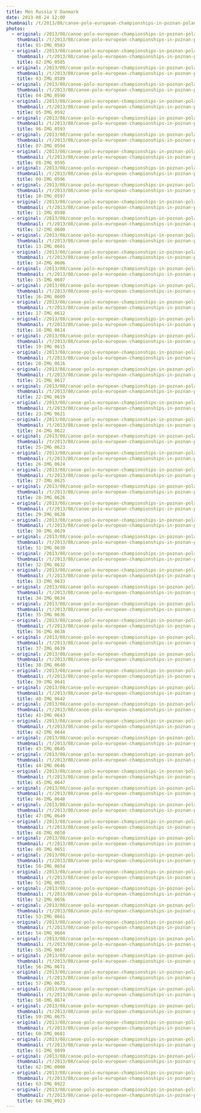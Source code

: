 ```yaml
---
title: Men Russia V Danmark
date: 2013-08-24 12:00
thumbnail: /t/2013/08/canoe-polo-european-championships-in-poznan-poland/men-russia-v-danmark/01-img_0583.jpg
photos:
  - original: /2013/08/canoe-polo-european-championships-in-poznan-poland/men-russia-v-danmark/01-img_0583.jpg
    thumbnail: /t/2013/08/canoe-polo-european-championships-in-poznan-poland/men-russia-v-danmark/01-img_0583.jpg
    title: 01-IMG_0583
  - original: /2013/08/canoe-polo-european-championships-in-poznan-poland/men-russia-v-danmark/02-img_0585.jpg
    thumbnail: /t/2013/08/canoe-polo-european-championships-in-poznan-poland/men-russia-v-danmark/02-img_0585.jpg
    title: 02-IMG_0585
  - original: /2013/08/canoe-polo-european-championships-in-poznan-poland/men-russia-v-danmark/03-img_0589.jpg
    thumbnail: /t/2013/08/canoe-polo-european-championships-in-poznan-poland/men-russia-v-danmark/03-img_0589.jpg
    title: 03-IMG_0589
  - original: /2013/08/canoe-polo-european-championships-in-poznan-poland/men-russia-v-danmark/04-img_0590.jpg
    thumbnail: /t/2013/08/canoe-polo-european-championships-in-poznan-poland/men-russia-v-danmark/04-img_0590.jpg
    title: 04-IMG_0590
  - original: /2013/08/canoe-polo-european-championships-in-poznan-poland/men-russia-v-danmark/05-img_0592.jpg
    thumbnail: /t/2013/08/canoe-polo-european-championships-in-poznan-poland/men-russia-v-danmark/05-img_0592.jpg
    title: 05-IMG_0592
  - original: /2013/08/canoe-polo-european-championships-in-poznan-poland/men-russia-v-danmark/06-img_0593.jpg
    thumbnail: /t/2013/08/canoe-polo-european-championships-in-poznan-poland/men-russia-v-danmark/06-img_0593.jpg
    title: 06-IMG_0593
  - original: /2013/08/canoe-polo-european-championships-in-poznan-poland/men-russia-v-danmark/07-img_0594.jpg
    thumbnail: /t/2013/08/canoe-polo-european-championships-in-poznan-poland/men-russia-v-danmark/07-img_0594.jpg
    title: 07-IMG_0594
  - original: /2013/08/canoe-polo-european-championships-in-poznan-poland/men-russia-v-danmark/08-img_0595.jpg
    thumbnail: /t/2013/08/canoe-polo-european-championships-in-poznan-poland/men-russia-v-danmark/08-img_0595.jpg
    title: 08-IMG_0595
  - original: /2013/08/canoe-polo-european-championships-in-poznan-poland/men-russia-v-danmark/09-img_0596.jpg
    thumbnail: /t/2013/08/canoe-polo-european-championships-in-poznan-poland/men-russia-v-danmark/09-img_0596.jpg
    title: 09-IMG_0596
  - original: /2013/08/canoe-polo-european-championships-in-poznan-poland/men-russia-v-danmark/10-img_0597.jpg
    thumbnail: /t/2013/08/canoe-polo-european-championships-in-poznan-poland/men-russia-v-danmark/10-img_0597.jpg
    title: 10-IMG_0597
  - original: /2013/08/canoe-polo-european-championships-in-poznan-poland/men-russia-v-danmark/11-img_0598.jpg
    thumbnail: /t/2013/08/canoe-polo-european-championships-in-poznan-poland/men-russia-v-danmark/11-img_0598.jpg
    title: 11-IMG_0598
  - original: /2013/08/canoe-polo-european-championships-in-poznan-poland/men-russia-v-danmark/12-img_0600.jpg
    thumbnail: /t/2013/08/canoe-polo-european-championships-in-poznan-poland/men-russia-v-danmark/12-img_0600.jpg
    title: 12-IMG_0600
  - original: /2013/08/canoe-polo-european-championships-in-poznan-poland/men-russia-v-danmark/13-img_0601.jpg
    thumbnail: /t/2013/08/canoe-polo-european-championships-in-poznan-poland/men-russia-v-danmark/13-img_0601.jpg
    title: 13-IMG_0601
  - original: /2013/08/canoe-polo-european-championships-in-poznan-poland/men-russia-v-danmark/14-img_0606.jpg
    thumbnail: /t/2013/08/canoe-polo-european-championships-in-poznan-poland/men-russia-v-danmark/14-img_0606.jpg
    title: 14-IMG_0606
  - original: /2013/08/canoe-polo-european-championships-in-poznan-poland/men-russia-v-danmark/15-img_0607.jpg
    thumbnail: /t/2013/08/canoe-polo-european-championships-in-poznan-poland/men-russia-v-danmark/15-img_0607.jpg
    title: 15-IMG_0607
  - original: /2013/08/canoe-polo-european-championships-in-poznan-poland/men-russia-v-danmark/16-img_0609.jpg
    thumbnail: /t/2013/08/canoe-polo-european-championships-in-poznan-poland/men-russia-v-danmark/16-img_0609.jpg
    title: 16-IMG_0609
  - original: /2013/08/canoe-polo-european-championships-in-poznan-poland/men-russia-v-danmark/17-img_0612.jpg
    thumbnail: /t/2013/08/canoe-polo-european-championships-in-poznan-poland/men-russia-v-danmark/17-img_0612.jpg
    title: 17-IMG_0612
  - original: /2013/08/canoe-polo-european-championships-in-poznan-poland/men-russia-v-danmark/18-img_0614.jpg
    thumbnail: /t/2013/08/canoe-polo-european-championships-in-poznan-poland/men-russia-v-danmark/18-img_0614.jpg
    title: 18-IMG_0614
  - original: /2013/08/canoe-polo-european-championships-in-poznan-poland/men-russia-v-danmark/19-img_0615.jpg
    thumbnail: /t/2013/08/canoe-polo-european-championships-in-poznan-poland/men-russia-v-danmark/19-img_0615.jpg
    title: 19-IMG_0615
  - original: /2013/08/canoe-polo-european-championships-in-poznan-poland/men-russia-v-danmark/20-img_0616.jpg
    thumbnail: /t/2013/08/canoe-polo-european-championships-in-poznan-poland/men-russia-v-danmark/20-img_0616.jpg
    title: 20-IMG_0616
  - original: /2013/08/canoe-polo-european-championships-in-poznan-poland/men-russia-v-danmark/21-img_0617.jpg
    thumbnail: /t/2013/08/canoe-polo-european-championships-in-poznan-poland/men-russia-v-danmark/21-img_0617.jpg
    title: 21-IMG_0617
  - original: /2013/08/canoe-polo-european-championships-in-poznan-poland/men-russia-v-danmark/22-img_0619.jpg
    thumbnail: /t/2013/08/canoe-polo-european-championships-in-poznan-poland/men-russia-v-danmark/22-img_0619.jpg
    title: 22-IMG_0619
  - original: /2013/08/canoe-polo-european-championships-in-poznan-poland/men-russia-v-danmark/23-img_0621.jpg
    thumbnail: /t/2013/08/canoe-polo-european-championships-in-poznan-poland/men-russia-v-danmark/23-img_0621.jpg
    title: 23-IMG_0621
  - original: /2013/08/canoe-polo-european-championships-in-poznan-poland/men-russia-v-danmark/24-img_0622.jpg
    thumbnail: /t/2013/08/canoe-polo-european-championships-in-poznan-poland/men-russia-v-danmark/24-img_0622.jpg
    title: 24-IMG_0622
  - original: /2013/08/canoe-polo-european-championships-in-poznan-poland/men-russia-v-danmark/25-img_0623.jpg
    thumbnail: /t/2013/08/canoe-polo-european-championships-in-poznan-poland/men-russia-v-danmark/25-img_0623.jpg
    title: 25-IMG_0623
  - original: /2013/08/canoe-polo-european-championships-in-poznan-poland/men-russia-v-danmark/26-img_0624.jpg
    thumbnail: /t/2013/08/canoe-polo-european-championships-in-poznan-poland/men-russia-v-danmark/26-img_0624.jpg
    title: 26-IMG_0624
  - original: /2013/08/canoe-polo-european-championships-in-poznan-poland/men-russia-v-danmark/27-img_0625.jpg
    thumbnail: /t/2013/08/canoe-polo-european-championships-in-poznan-poland/men-russia-v-danmark/27-img_0625.jpg
    title: 27-IMG_0625
  - original: /2013/08/canoe-polo-european-championships-in-poznan-poland/men-russia-v-danmark/28-img_0626.jpg
    thumbnail: /t/2013/08/canoe-polo-european-championships-in-poznan-poland/men-russia-v-danmark/28-img_0626.jpg
    title: 28-IMG_0626
  - original: /2013/08/canoe-polo-european-championships-in-poznan-poland/men-russia-v-danmark/29-img_0628.jpg
    thumbnail: /t/2013/08/canoe-polo-european-championships-in-poznan-poland/men-russia-v-danmark/29-img_0628.jpg
    title: 29-IMG_0628
  - original: /2013/08/canoe-polo-european-championships-in-poznan-poland/men-russia-v-danmark/30-img_0629.jpg
    thumbnail: /t/2013/08/canoe-polo-european-championships-in-poznan-poland/men-russia-v-danmark/30-img_0629.jpg
    title: 30-IMG_0629
  - original: /2013/08/canoe-polo-european-championships-in-poznan-poland/men-russia-v-danmark/31-img_0630.jpg
    thumbnail: /t/2013/08/canoe-polo-european-championships-in-poznan-poland/men-russia-v-danmark/31-img_0630.jpg
    title: 31-IMG_0630
  - original: /2013/08/canoe-polo-european-championships-in-poznan-poland/men-russia-v-danmark/32-img_0632.jpg
    thumbnail: /t/2013/08/canoe-polo-european-championships-in-poznan-poland/men-russia-v-danmark/32-img_0632.jpg
    title: 32-IMG_0632
  - original: /2013/08/canoe-polo-european-championships-in-poznan-poland/men-russia-v-danmark/33-img_0633.jpg
    thumbnail: /t/2013/08/canoe-polo-european-championships-in-poznan-poland/men-russia-v-danmark/33-img_0633.jpg
    title: 33-IMG_0633
  - original: /2013/08/canoe-polo-european-championships-in-poznan-poland/men-russia-v-danmark/34-img_0634.jpg
    thumbnail: /t/2013/08/canoe-polo-european-championships-in-poznan-poland/men-russia-v-danmark/34-img_0634.jpg
    title: 34-IMG_0634
  - original: /2013/08/canoe-polo-european-championships-in-poznan-poland/men-russia-v-danmark/35-img_0636.jpg
    thumbnail: /t/2013/08/canoe-polo-european-championships-in-poznan-poland/men-russia-v-danmark/35-img_0636.jpg
    title: 35-IMG_0636
  - original: /2013/08/canoe-polo-european-championships-in-poznan-poland/men-russia-v-danmark/36-img_0638.jpg
    thumbnail: /t/2013/08/canoe-polo-european-championships-in-poznan-poland/men-russia-v-danmark/36-img_0638.jpg
    title: 36-IMG_0638
  - original: /2013/08/canoe-polo-european-championships-in-poznan-poland/men-russia-v-danmark/37-img_0639.jpg
    thumbnail: /t/2013/08/canoe-polo-european-championships-in-poznan-poland/men-russia-v-danmark/37-img_0639.jpg
    title: 37-IMG_0639
  - original: /2013/08/canoe-polo-european-championships-in-poznan-poland/men-russia-v-danmark/38-img_0640.jpg
    thumbnail: /t/2013/08/canoe-polo-european-championships-in-poznan-poland/men-russia-v-danmark/38-img_0640.jpg
    title: 38-IMG_0640
  - original: /2013/08/canoe-polo-european-championships-in-poznan-poland/men-russia-v-danmark/39-img_0641.jpg
    thumbnail: /t/2013/08/canoe-polo-european-championships-in-poznan-poland/men-russia-v-danmark/39-img_0641.jpg
    title: 39-IMG_0641
  - original: /2013/08/canoe-polo-european-championships-in-poznan-poland/men-russia-v-danmark/40-img_0642.jpg
    thumbnail: /t/2013/08/canoe-polo-european-championships-in-poznan-poland/men-russia-v-danmark/40-img_0642.jpg
    title: 40-IMG_0642
  - original: /2013/08/canoe-polo-european-championships-in-poznan-poland/men-russia-v-danmark/41-img_0643.jpg
    thumbnail: /t/2013/08/canoe-polo-european-championships-in-poznan-poland/men-russia-v-danmark/41-img_0643.jpg
    title: 41-IMG_0643
  - original: /2013/08/canoe-polo-european-championships-in-poznan-poland/men-russia-v-danmark/42-img_0644.jpg
    thumbnail: /t/2013/08/canoe-polo-european-championships-in-poznan-poland/men-russia-v-danmark/42-img_0644.jpg
    title: 42-IMG_0644
  - original: /2013/08/canoe-polo-european-championships-in-poznan-poland/men-russia-v-danmark/43-img_0645.jpg
    thumbnail: /t/2013/08/canoe-polo-european-championships-in-poznan-poland/men-russia-v-danmark/43-img_0645.jpg
    title: 43-IMG_0645
  - original: /2013/08/canoe-polo-european-championships-in-poznan-poland/men-russia-v-danmark/44-img_0646.jpg
    thumbnail: /t/2013/08/canoe-polo-european-championships-in-poznan-poland/men-russia-v-danmark/44-img_0646.jpg
    title: 44-IMG_0646
  - original: /2013/08/canoe-polo-european-championships-in-poznan-poland/men-russia-v-danmark/45-img_0647.jpg
    thumbnail: /t/2013/08/canoe-polo-european-championships-in-poznan-poland/men-russia-v-danmark/45-img_0647.jpg
    title: 45-IMG_0647
  - original: /2013/08/canoe-polo-european-championships-in-poznan-poland/men-russia-v-danmark/46-img_0648.jpg
    thumbnail: /t/2013/08/canoe-polo-european-championships-in-poznan-poland/men-russia-v-danmark/46-img_0648.jpg
    title: 46-IMG_0648
  - original: /2013/08/canoe-polo-european-championships-in-poznan-poland/men-russia-v-danmark/47-img_0649.jpg
    thumbnail: /t/2013/08/canoe-polo-european-championships-in-poznan-poland/men-russia-v-danmark/47-img_0649.jpg
    title: 47-IMG_0649
  - original: /2013/08/canoe-polo-european-championships-in-poznan-poland/men-russia-v-danmark/48-img_0650.jpg
    thumbnail: /t/2013/08/canoe-polo-european-championships-in-poznan-poland/men-russia-v-danmark/48-img_0650.jpg
    title: 48-IMG_0650
  - original: /2013/08/canoe-polo-european-championships-in-poznan-poland/men-russia-v-danmark/49-img_0651.jpg
    thumbnail: /t/2013/08/canoe-polo-european-championships-in-poznan-poland/men-russia-v-danmark/49-img_0651.jpg
    title: 49-IMG_0651
  - original: /2013/08/canoe-polo-european-championships-in-poznan-poland/men-russia-v-danmark/50-img_0654.jpg
    thumbnail: /t/2013/08/canoe-polo-european-championships-in-poznan-poland/men-russia-v-danmark/50-img_0654.jpg
    title: 50-IMG_0654
  - original: /2013/08/canoe-polo-european-championships-in-poznan-poland/men-russia-v-danmark/51-img_0655.jpg
    thumbnail: /t/2013/08/canoe-polo-european-championships-in-poznan-poland/men-russia-v-danmark/51-img_0655.jpg
    title: 51-IMG_0655
  - original: /2013/08/canoe-polo-european-championships-in-poznan-poland/men-russia-v-danmark/52-img_0656.jpg
    thumbnail: /t/2013/08/canoe-polo-european-championships-in-poznan-poland/men-russia-v-danmark/52-img_0656.jpg
    title: 52-IMG_0656
  - original: /2013/08/canoe-polo-european-championships-in-poznan-poland/men-russia-v-danmark/53-img_0661.jpg
    thumbnail: /t/2013/08/canoe-polo-european-championships-in-poznan-poland/men-russia-v-danmark/53-img_0661.jpg
    title: 53-IMG_0661
  - original: /2013/08/canoe-polo-european-championships-in-poznan-poland/men-russia-v-danmark/54-img_0664.jpg
    thumbnail: /t/2013/08/canoe-polo-european-championships-in-poznan-poland/men-russia-v-danmark/54-img_0664.jpg
    title: 54-IMG_0664
  - original: /2013/08/canoe-polo-european-championships-in-poznan-poland/men-russia-v-danmark/55-img_0667.jpg
    thumbnail: /t/2013/08/canoe-polo-european-championships-in-poznan-poland/men-russia-v-danmark/55-img_0667.jpg
    title: 55-IMG_0667
  - original: /2013/08/canoe-polo-european-championships-in-poznan-poland/men-russia-v-danmark/56-img_0671.jpg
    thumbnail: /t/2013/08/canoe-polo-european-championships-in-poznan-poland/men-russia-v-danmark/56-img_0671.jpg
    title: 56-IMG_0671
  - original: /2013/08/canoe-polo-european-championships-in-poznan-poland/men-russia-v-danmark/57-img_0673.jpg
    thumbnail: /t/2013/08/canoe-polo-european-championships-in-poznan-poland/men-russia-v-danmark/57-img_0673.jpg
    title: 57-IMG_0673
  - original: /2013/08/canoe-polo-european-championships-in-poznan-poland/men-russia-v-danmark/58-img_0674.jpg
    thumbnail: /t/2013/08/canoe-polo-european-championships-in-poznan-poland/men-russia-v-danmark/58-img_0674.jpg
    title: 58-IMG_0674
  - original: /2013/08/canoe-polo-european-championships-in-poznan-poland/men-russia-v-danmark/59-img_0675.jpg
    thumbnail: /t/2013/08/canoe-polo-european-championships-in-poznan-poland/men-russia-v-danmark/59-img_0675.jpg
    title: 59-IMG_0675
  - original: /2013/08/canoe-polo-european-championships-in-poznan-poland/men-russia-v-danmark/60-img_0681.jpg
    thumbnail: /t/2013/08/canoe-polo-european-championships-in-poznan-poland/men-russia-v-danmark/60-img_0681.jpg
    title: 60-IMG_0681
  - original: /2013/08/canoe-polo-european-championships-in-poznan-poland/men-russia-v-danmark/61-img_0899.jpg
    thumbnail: /t/2013/08/canoe-polo-european-championships-in-poznan-poland/men-russia-v-danmark/61-img_0899.jpg
    title: 61-IMG_0899
  - original: /2013/08/canoe-polo-european-championships-in-poznan-poland/men-russia-v-danmark/62-img_0900.jpg
    thumbnail: /t/2013/08/canoe-polo-european-championships-in-poznan-poland/men-russia-v-danmark/62-img_0900.jpg
    title: 62-IMG_0900
  - original: /2013/08/canoe-polo-european-championships-in-poznan-poland/men-russia-v-danmark/63-img_0922.jpg
    thumbnail: /t/2013/08/canoe-polo-european-championships-in-poznan-poland/men-russia-v-danmark/63-img_0922.jpg
    title: 63-IMG_0922
  - original: /2013/08/canoe-polo-european-championships-in-poznan-poland/men-russia-v-danmark/64-img_0923.jpg
    thumbnail: /t/2013/08/canoe-polo-european-championships-in-poznan-poland/men-russia-v-danmark/64-img_0923.jpg
    title: 64-IMG_0923
---
```


